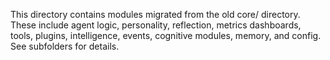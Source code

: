 This directory contains modules migrated from the old core/ directory. These include agent logic, personality, reflection, metrics dashboards, tools, plugins, intelligence, events, cognitive modules, memory, and config. See subfolders for details.
